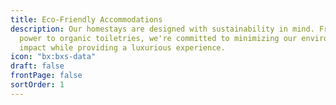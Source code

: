 ```yaml
---
title: Eco-Friendly Accommodations
description: Our homestays are designed with sustainability in mind. From solar
  power to organic toiletries, we're committed to minimizing our environmental
  impact while providing a luxurious experience.
icon: "bx:bxs-data"
draft: false
frontPage: false
sortOrder: 1
---
```

